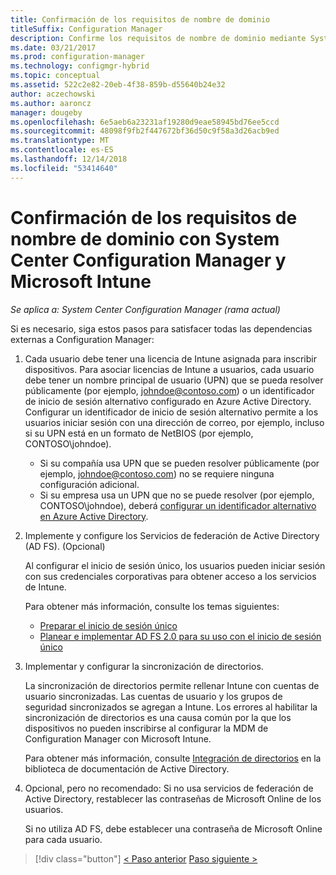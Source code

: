 ```yaml
---
title: Confirmación de los requisitos de nombre de dominio
titleSuffix: Configuration Manager
description: Confirme los requisitos de nombre de dominio mediante System Center Configuration Manager.
ms.date: 03/21/2017
ms.prod: configuration-manager
ms.technology: configmgr-hybrid
ms.topic: conceptual
ms.assetid: 522c2e82-20eb-4f38-859b-d55640b24e32
author: aczechowski
ms.author: aaroncz
manager: dougeby
ms.openlocfilehash: 6e5aeb6a23231af19280d9eae58945bd76ee5ccd
ms.sourcegitcommit: 48098f9fb2f447672bf36d50c9f58a3d26acb9ed
ms.translationtype: MT
ms.contentlocale: es-ES
ms.lasthandoff: 12/14/2018
ms.locfileid: "53414640"
---
```

# <a name="confirm-domain-name-requirements-with-system-center-configuration-manager-and-microsoft-intune"></a>Confirmación de los requisitos de nombre de dominio con System Center Configuration Manager y Microsoft Intune

*Se aplica a: System Center Configuration Manager (rama actual)*

Si es necesario, siga estos pasos para satisfacer todas las dependencias externas a Configuration Manager:

1. Cada usuario debe tener una licencia de Intune asignada para inscribir dispositivos. Para asociar licencias de Intune a usuarios, cada usuario debe tener un nombre principal de usuario (UPN) que se pueda resolver públicamente (por ejemplo, johndoe@contoso.com) o un identificador de inicio de sesión alternativo configurado en Azure Active Directory. Configurar un identificador de inicio de sesión alternativo permite a los usuarios iniciar sesión con una dirección de correo, por ejemplo, incluso si su UPN está en un formato de NetBIOS (por ejemplo, CONTOSO\johndoe).

   - Si su compañía usa UPN que se pueden resolver públicamente (por ejemplo, johndoe@contoso.com) no se requiere ninguna configuración adicional.
   - Si su empresa usa un UPN que no se puede resolver (por ejemplo, CONTOSO\johndoe), deberá [configurar un identificador alternativo en Azure Active Directory](https://azure.microsoft.com/documentation/articles/active-directory-aadconnect-get-started-custom/#pages-under-the-section-sync).

2. Implemente y configure los Servicios de federación de Active Directory (AD FS). (Opcional)

    Al configurar el inicio de sesión único, los usuarios pueden iniciar sesión con sus credenciales corporativas para obtener acceso a los servicios de Intune.

    Para obtener más información, consulte los temas siguientes:
   -   [Preparar el inicio de sesión único](http://go.microsoft.com/fwlink/?LinkID=271124)
   -   [Planear e implementar AD FS 2.0 para su uso con el inicio de sesión único](http://go.microsoft.com/fwlink/?LinkID=271125)

3. Implementar y configurar la sincronización de directorios.

    La sincronización de directorios permite rellenar Intune con cuentas de usuario sincronizadas. Las cuentas de usuario y los grupos de seguridad sincronizados se agregan a Intune. Los errores al habilitar la sincronización de directorios es una causa común por la que los dispositivos no pueden inscribirse al configurar la MDM de Configuration Manager con Microsoft Intune.

    Para obtener más información, consulte [Integración de directorios](http://go.microsoft.com/fwlink/?LinkID=271120) en la biblioteca de documentación de Active Directory.

4. Opcional, pero no recomendado: Si no usa servicios de federación de Active Directory, restablecer las contraseñas de Microsoft Online de los usuarios.

    Si no utiliza AD FS, debe establecer una contraseña de Microsoft Online para cada usuario.

> [!div class="button"]
> [< Paso anterior](create-mdm-collection.md)  [Paso siguiente >](configure-intune-subscription.md)
